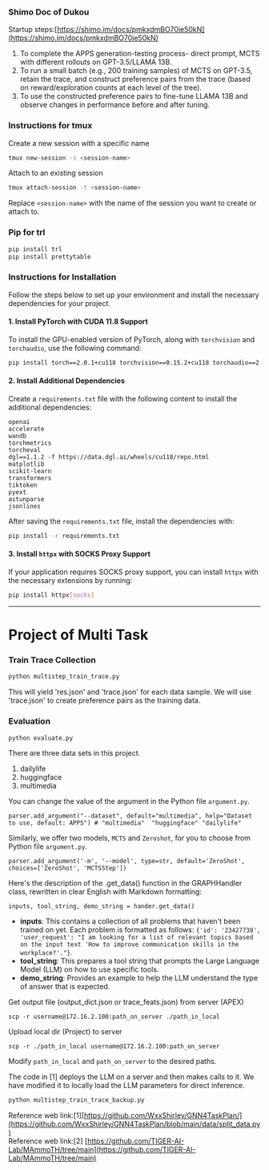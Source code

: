 

### Shimo Doc of Dukou
Startup steps:[https://shimo.im/docs/pmkxdmBO70ie50kN](https://shimo.im/docs/pmkxdmBO70ie50kN)

1. To complete the APPS generation-testing process- direct prompt, MCTS with different rollouts on GPT-3.5/LLAMA 13B.
2. To run a small batch (e.g., 200 training samples) of MCTS on GPT-3.5, retain the trace, and construct preference pairs from the trace (based on reward/exploration counts at each level of the tree).
3. To use the constructed preference pairs to fine-tune LLAMA 13B and observe changes in performance before and after tuning.


### Instructions for tmux

Create a new session with a specific name

```bash
tmux new-session -s <session-name>
```

Attach to an existing session

```bash
tmux attach-session -t <session-name>
```

Replace `<session-name>` with the name of the session you want to create or attach to.

### Pip for trl
```bash
pip install trl
pip install prettytable

```

### Instructions for Installation

Follow the steps below to set up your environment and install the necessary dependencies for your project.

#### 1. Install PyTorch with CUDA 11.8 Support

To install the GPU-enabled version of PyTorch, along with `torchvision` and `torchaudio`, use the following command:

```bash
pip install torch==2.0.1+cu118 torchvision==0.15.2+cu118 torchaudio==2.0.1+cu118 -f https://download.pytorch.org/whl/cu118/torch_stable.html
```

#### 2. Install Additional Dependencies

Create a `requirements.txt` file with the following content to install the additional dependencies:

```plaintext
openai
accelerate
wandb
torchmetrics
torcheval
dgl==1.1.2 -f https://data.dgl.ai/wheels/cu118/repo.html
matplotlib
scikit-learn
transformers
tiktoken
pyext
astunparse
jsonlines
```

After saving the `requirements.txt` file, install the dependencies with:

```bash
pip install -r requirements.txt
```

#### 3. Install `httpx` with SOCKS Proxy Support

If your application requires SOCKS proxy support, you can install `httpx` with the necessary extensions by running:

```bash
pip install httpx[socks]
```

---

# Project of Multi Task

### Train Trace Collection
```bash
python multistep_train_trace.py
```
This will yield 'res.json' and 'trace.json' for each data sample. We will use 'trace.json' to create preference pairs as the training data.

### Evaluation
```bash
python evaluate.py
```

There are three data sets in this project.
1. dailylife
2. huggingface
3. multimedia

You can change the value of the argument in the Python file `argument.py`.
``` 
parser.add_argument("--dataset", default="multimedia", help="Dataset to use, default: APPS") # "multimedia"  "huggingface" "dailylife"
```

Similarly, we offer two models, `MCTS` and `Zeroshot`, for you to choose from Python file `argument.py`.
```
parser.add_argument('-m', '--model', type=str, default='ZeroShot',  choices=['ZeroShot', 'MCTSStep'])
```

Here's the description of the .get_data() function in the GRAPHHandler class, rewritten in clear English with Markdown formatting:
```
inputs, tool_string, demo_string = hander.get_data()
```
- **inputs**: This contains a collection of all problems that haven't been trained on yet. Each problem is formatted as follows: `{'id': '23427738', 'user_request': "I am looking for a list of relevant topics based on the input text 'How to improve communication skills in the workplace?'."}`.
- **tool_string**: This prepares a tool string that prompts the Large Language Model (LLM) on how to use specific tools.
- **demo_string**: Provides an example to help the LLM understand the type of answer that is expected.


Get output file (output_dict.json or trace_feats.json) from server (APEX)
```
scp -r username@172.16.2.100:path_on_server ./path_in_local
```

Upload local dir (Project) to server
```
scp -r ./path_in_local username@172.16.2.100:path_on_server 
```
Modify `path_in_local` and `path_on_server` to the desired paths.

The code in [1] deploys the LLM on a server and then makes calls to it. We have modified it to locally load the LLM parameters for direct inference.
```bash
python multistep_train_trace_backup.py
```


Reference web link:[1][https://github.com/WxxShirley/GNN4TaskPlan/](https://github.com/WxxShirley/GNN4TaskPlan/blob/main/data/split_data.py)  
Reference web link:[2] [https://github.com/TIGER-AI-Lab/MAmmoTH/tree/main](https://github.com/TIGER-AI-Lab/MAmmoTH/tree/main)